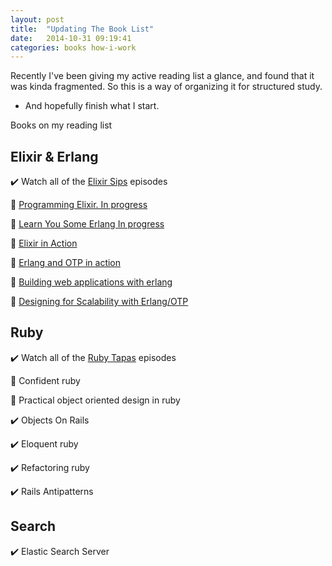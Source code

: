 ```yaml
---
layout: post
title:  "Updating The Book List"
date:   2014-10-31 09:19:41
categories: books how-i-work
---
```


Recently I've been giving my active reading list a glance, and found that it
was kinda fragmented. So this is a way of organizing it for structured study.
- And hopefully finish what I start.


Books on my reading list

## Elixir & Erlang
:heavy_check_mark: Watch all of the [Elixir Sips](http://elixirsips.com) episodes

:green_book: [Programming Elixir. In progress](https://pragprog.com/book/elixir/programming-elixir)

:green_book: [Learn You Some Erlang In progress](http://learnyousomeerlang.com/)

:green_book: [Elixir in Action](http://www.manning.com/juric/)


:green_book: [Erlang and OTP in action](http://www.amazon.com/Erlang-OTP-Action-Martin-Logan/dp/1933988789)

:green_book: [Building web applications with erlang](http://www.amazon.com/Building-Web-Applications-Erlang-Working-ebook/dp/B0089NX8FO)

:green_book: [Designing for Scalability with Erlang/OTP](http://www.amazon.com/Designing-Scalability-Erlang-OTP-Fault-Tolerant/dp/1449320732)

## Ruby

:heavy_check_mark: Watch all of the [Ruby Tapas](http://www.rubytapas.com) episodes

:blue_book: Confident ruby

:blue_book: Practical object oriented design in ruby

:heavy_check_mark: Objects On Rails

:heavy_check_mark: Eloquent ruby

:heavy_check_mark: Refactoring ruby

:heavy_check_mark: Rails Antipatterns

## Search

:heavy_check_mark: Elastic Search Server

